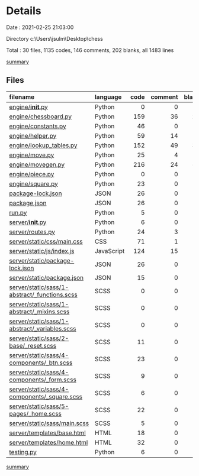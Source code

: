 # Details

Date : 2021-02-25 21:03:00

Directory c:\Users\jsulm\Desktop\chess

Total : 30 files,  1135 codes, 146 comments, 202 blanks, all 1483 lines

[summary](results.md)

## Files
| filename | language | code | comment | blank | total |
| :--- | :--- | ---: | ---: | ---: | ---: |
| [engine/__init__.py](/engine/__init__.py) | Python | 0 | 0 | 1 | 1 |
| [engine/chessboard.py](/engine/chessboard.py) | Python | 159 | 36 | 25 | 220 |
| [engine/constants.py](/engine/constants.py) | Python | 46 | 0 | 6 | 52 |
| [engine/helper.py](/engine/helper.py) | Python | 59 | 14 | 11 | 84 |
| [engine/lookup_tables.py](/engine/lookup_tables.py) | Python | 152 | 49 | 38 | 239 |
| [engine/move.py](/engine/move.py) | Python | 25 | 4 | 4 | 33 |
| [engine/movegen.py](/engine/movegen.py) | Python | 216 | 24 | 52 | 292 |
| [engine/piece.py](/engine/piece.py) | Python | 0 | 0 | 1 | 1 |
| [engine/square.py](/engine/square.py) | Python | 23 | 0 | 5 | 28 |
| [package-lock.json](/package-lock.json) | JSON | 26 | 0 | 1 | 27 |
| [package.json](/package.json) | JSON | 26 | 0 | 1 | 27 |
| [run.py](/run.py) | Python | 5 | 0 | 2 | 7 |
| [server/__init__.py](/server/__init__.py) | Python | 6 | 0 | 3 | 9 |
| [server/routes.py](/server/routes.py) | Python | 24 | 3 | 3 | 30 |
| [server/static/css/main.css](/server/static/css/main.css) | CSS | 71 | 1 | 13 | 85 |
| [server/static/js/index.js](/server/static/js/index.js) | JavaScript | 124 | 15 | 18 | 157 |
| [server/static/package-lock.json](/server/static/package-lock.json) | JSON | 26 | 0 | 1 | 27 |
| [server/static/package.json](/server/static/package.json) | JSON | 15 | 0 | 1 | 16 |
| [server/static/sass/1-abstract/_functions.scss](/server/static/sass/1-abstract/_functions.scss) | SCSS | 0 | 0 | 1 | 1 |
| [server/static/sass/1-abstract/_mixins.scss](/server/static/sass/1-abstract/_mixins.scss) | SCSS | 0 | 0 | 1 | 1 |
| [server/static/sass/1-abstract/_variables.scss](/server/static/sass/1-abstract/_variables.scss) | SCSS | 0 | 0 | 1 | 1 |
| [server/static/sass/2-base/_reset.scss](/server/static/sass/2-base/_reset.scss) | SCSS | 11 | 0 | 2 | 13 |
| [server/static/sass/4-components/_btn.scss](/server/static/sass/4-components/_btn.scss) | SCSS | 23 | 0 | 4 | 27 |
| [server/static/sass/4-components/_form.scss](/server/static/sass/4-components/_form.scss) | SCSS | 9 | 0 | 0 | 9 |
| [server/static/sass/4-components/_square.scss](/server/static/sass/4-components/_square.scss) | SCSS | 6 | 0 | 1 | 7 |
| [server/static/sass/5-pages/_home.scss](/server/static/sass/5-pages/_home.scss) | SCSS | 22 | 0 | 2 | 24 |
| [server/static/sass/main.scss](/server/static/sass/main.scss) | SCSS | 5 | 0 | 2 | 7 |
| [server/templates/base.html](/server/templates/base.html) | HTML | 18 | 0 | 1 | 19 |
| [server/templates/home.html](/server/templates/home.html) | HTML | 32 | 0 | 0 | 32 |
| [testing.py](/testing.py) | Python | 6 | 0 | 1 | 7 |

[summary](results.md)